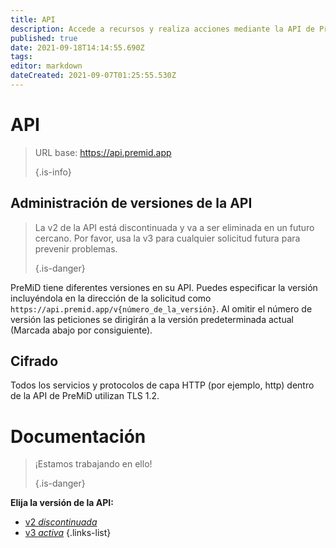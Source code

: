 ```yaml
---
title: API
description: Accede a recursos y realiza acciones mediante la API de PreMiD
published: true
date: 2021-09-18T14:14:55.690Z
tags: 
editor: markdown
dateCreated: 2021-09-07T01:25:55.530Z
---
```


# API

> URL base: https://api.premid.app 
> 
> {.is-info}

## Administración de versiones de la API
> La v2 de la API está discontinuada y va a ser eliminada en un futuro cercano. Por favor, usa la v3 para cualquier solicitud futura para prevenir problemas. 
> 
> {.is-danger}

PreMiD tiene diferentes versiones en su API. Puedes especificar la versión incluyéndola en la dirección de la solicitud como `https://api.premid.app/v{número_de_la_versión}`. Al omitir el número de versión las peticiones se dirigirán a la versión predeterminada actual (Marcada abajo por consiguiente).

## Cifrado

Todos los servicios y protocolos de capa HTTP (por ejemplo, http) dentro de la API de PreMiD utilizan TLS 1.2.

# Documentación
> ¡Estamos trabajando en ello! 
> 
> {.is-danger}

**Elija la versión de la API:**
- [v2 *discontinuada*](/dev/api/v2)
- [v3 *activa*](/dev/api/v3)
{.links-list}
